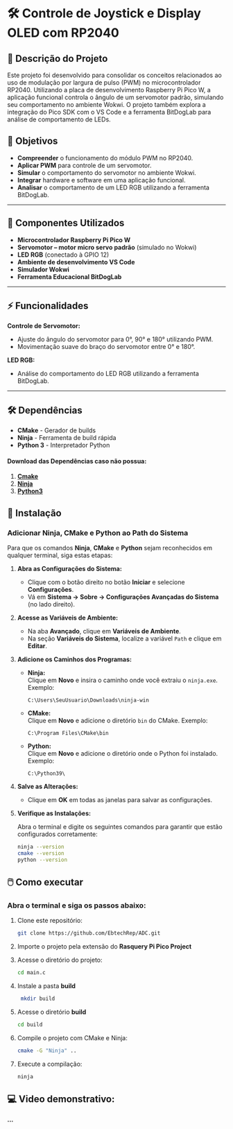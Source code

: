 # 🛠️ Controle de Joystick e Display OLED com RP2040

## 📜 Descrição do Projeto  

Este projeto foi desenvolvido para consolidar os conceitos relacionados ao uso de modulação por largura de pulso (PWM) no microcontrolador RP2040. Utilizando a placa de desenvolvimento Raspberry Pi Pico W, a aplicação funcional controla o ângulo de um servomotor padrão, simulando seu comportamento no ambiente Wokwi. O projeto também explora a integração do Pico SDK com o VS Code e a ferramenta BitDogLab para análise de comportamento de LEDs.
## 🎯 Objetivos  

- **Compreender** o funcionamento do módulo PWM no RP2040.
- **Aplicar PWM** para controle de um servomotor.
- **Simular** o comportamento do servomotor no ambiente Wokwi.
- **Integrar** hardware e software em uma aplicação funcional.
- **Analisar** o comportamento de um LED RGB utilizando a ferramenta BitDogLab.  

---

## 🚀 Componentes Utilizados  

- **Microcontrolador Raspberry Pi Pico W**
- **Servomotor – motor micro servo padrão** (simulado no Wokwi)
- **LED RGB** (conectado à GPIO 12)
- **Ambiente de desenvolvimento VS Code**
- **Simulador Wokwi**
- **Ferramenta Educacional BitDogLab**

---

## ⚡ Funcionalidades  

**Controle de Servomotor:**
- Ajuste do ângulo do servomotor para 0°, 90° e 180° utilizando PWM.
- Movimentação suave do braço do servomotor entre 0° e 180°.

**LED RGB:**
- Análise do comportamento do LED RGB utilizando a ferramenta BitDogLab.

---

## 🛠️ Dependências

- **CMake** - Gerador de builds 
- **Ninja** - Ferramenta de build rápida 
- **Python 3** - Interpretador Python

#### Download das Dependências caso não possua:
1. [**Cmake**](https://cmake.org/download/)
2. [**Ninja**](https://github.com/ninja-build/ninja/releases)
3. [**Python3**](https://www.python.org/downloads/)

## 🔧 Instalação
###   Adicionar Ninja, CMake e Python ao Path do Sistema  

Para que os comandos **Ninja**, **CMake** e **Python** sejam reconhecidos em qualquer terminal, siga estas etapas:  

1. **Abra as Configurações do Sistema:**  
   - Clique com o botão direito no botão **Iniciar** e selecione **Configurações**.  
   - Vá em **Sistema → Sobre → Configurações Avançadas do Sistema** (no lado direito).  

2. **Acesse as Variáveis de Ambiente:**  
   - Na aba **Avançado**, clique em **Variáveis de Ambiente**.  
   - Na seção **Variáveis do Sistema**, localize a variável `Path` e clique em **Editar**.  

3. **Adicione os Caminhos dos Programas:**  

   - **Ninja:**  
     Clique em **Novo** e insira o caminho onde você extraiu o `ninja.exe`. Exemplo:  
     ```
     C:\Users\SeuUsuario\Downloads\ninja-win
     ```  

   - **CMake:**  
     Clique em **Novo** e adicione o diretório `bin` do CMake. Exemplo:  
     ```
     C:\Program Files\CMake\bin
     ```  

   - **Python:**  
     Clique em **Novo** e adicione o diretório onde o Python foi instalado. Exemplo:  
     ```
     C:\Python39\
     ```  

4. **Salve as Alterações:**  
   - Clique em **OK** em todas as janelas para salvar as configurações.  

5. **Verifique as Instalações:**  

   Abra o terminal e digite os seguintes comandos para garantir que estão configurados corretamente:  

   ```bash
   ninja --version
   cmake --version
   python --version


## 🖱️ Como executar

### Abra o terminal e siga os passos abaixo:


1. Clone este repositório:

   ```bash
   git clone https://github.com/EbtechRep/ADC.git
   ```
2. Importe o projeto pela extensão do **Rasquery Pi Pico Project**

3. Acesse o diretório do projeto:

   ```bash
   cd main.c
   ```

3. Instale a pasta **build**

   ```bash
    mkdir build
   ```

4. Acesse o diretório **build**

   ```bash
   cd build
   ```
5. Compile o projeto com CMake e Ninja:
   ```bash
   cmake -G "Ninja" ..
   ```   
6. Execute a compilação:
   ```bash
   ninja
   ```   
## 💻 Video demonstrativo: 
**...**
 








